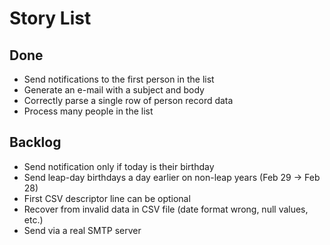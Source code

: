 # Story List

## Done

* Send notifications to the first person in the list
* Generate an e-mail with a subject and body
* Correctly parse a single row of person record data
* Process many people in the list


## Backlog

* Send notification only if today is their birthday
* Send leap-day birthdays a day earlier on non-leap years (Feb 29 -> Feb 28)
* First CSV descriptor line can be optional
* Recover from invalid data in CSV file (date format wrong, null values, etc.)
* Send via a real SMTP server